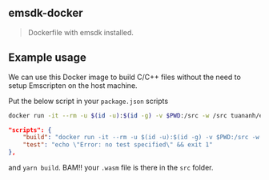 emsdk-docker
------------

> Dockerfile with emsdk installed.

## Example usage

We can use this Docker image to build C/C++ files without the need to setup
Emscripten on the host machine.

Put the below script in your `package.json` scripts

```sh
docker run -it --rm -u $(id -u):$(id -g) -v $PWD:/src -w /src tuananh/emsdk emcc -O3 src/xxhash.c -s WASM=1 -s SIDE_MODULE=1 -o src/xxhash.wasm
```


```json
"scripts": {
    "build": "docker run -it --rm -u $(id -u):$(id -g) -v $PWD:/src -w /src tuananh/emsdk emcc -O3 src/xxhash.c -s WASM=1 -s SIDE_MODULE=1 -o src/xxhash.wasm",
    "test": "echo \"Error: no test specified\" && exit 1"
},
```

and `yarn build`. BAM!! your `.wasm` file is there in the `src` folder.